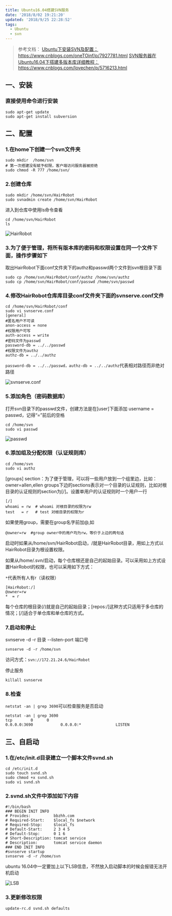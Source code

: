```yaml
---
title: Ubuntu16.04搭建SVN服务
date: '2018/8/02 19:21:20'
updated: '2018/9/25 22:28:52'
tags:
  - Ubuntu
  - svn
---
```

>参考文档：
[Ubuntu下安装SVN及配置：](https://www.cnblogs.com/oneTOinf/p/7927781.html)https://www.cnblogs.com/oneTOinf/p/7927781.html
[SVN服务器在Ubuntu16.04下搭建多版本库详细教程：](https://www.cnblogs.com/lovechen/p/5716213.html)https://www.cnblogs.com/lovechen/p/5716213.html
## 一、安装
### 直接使用命令进行安装

<!-- more -->

```shell
sudo apt-get update
sudo apt-get install subversion
```

## 二、配置
### 1.在home下创建一个svn文件夹

```shell
sudo mkdir  /home/svn
# 第一次搭建没有赋予权限，客户端访问服务器被拒绝
sudo chmod -R 777 /home/svn/
```

### 2.创建仓库
```shell
sudo mkdir /home/svn/HairRobot
sudo svnadmin create /home/svn/HairRobot
```
进入到仓库中使用ls命令查看
```shell
cd /home/svn/HairRobot
ls
```
![HairRobot](https://www.github.com/Bored-AnnoYing/pic/raw/master/markdownxiaoshujiang/2018-9-25/1537884202624.png)
### 3.为了便于管理，将所有版本库的密码和权限设置在同一个文件下面，操作步骤如下
取出HairRobot下面conf文件夹下的authz和passwd两个文件到svn根目录下面
```shell
sudo cp /home/svn/HairRobot/conf/authz /home/svn/authz
sudo cp /home/svn/HairRobot/conf/passwd /home/svn/passwd
```

### 4.修改HairRobot仓库库目录conf文件夹下面的svnserve.conf文件
```shell
cd /home/svn/HairRobot/conf
sudo vi svnserve.conf
[general]
#匿名用户不可读
anon-access = none
#权限用户可写
auth-access = write
#密码文件为passwd
password-db = ../../passwd
#权限文件为authz
authz-db = ../../authz
```
`password-db = ../../passwd，authz-db = ../../authz`代表相对路径而非绝对路径

![svnserve.conf](https://www.github.com/Bored-AnnoYing/pic/raw/master/markdownxiaoshujiang/2018-9-25/1537884242459.png)

### 5.添加角色（密码数据库）
打开svn目录下的passwd文件，创建方法是在[user]下面添加 username = passwd，记得“=”前后的空格
```shell
cd /home/svn
sudo vi passwd
```
![passwd](https://www.github.com/Bored-AnnoYing/pic/raw/master/markdownxiaoshujiang/2018-9-25/1537884284029.png)

### 6.添加组及分配权限（认证规则库）
```shell
cd /home/svn
sudo vi authz
```
[groups] section：为了便于管理，可以将一些用户放到一个组里边，比如：owner=allen,ellen
groups下边的sections表示对一个目录的认证规则，比如对根目录的认证规则的section为[/]。设置单用户的认证规则时一个用户一行
```shell
[/]
whoami = rw  # whoami 对根目录的权限为rw
test   = r   # test 对根目录的权限为r
```
如果使用group，需要在group名字前加@,如

```shell
@owner=rw  #group owner中的用户均为rw，等价于上边的两句话
```
启动时如果从/home/svn/HairRobot启动，/就是HairRobot目录，用如上方式以HairRobot目录为根设置权限。

如果从/home/.svn/启动，每个仓库根还是自己的起始目录。可以采用如上方式设置HairRobot的权限，也可以采用如下方式：

`*`代表所有人有r（读权限）

```shell
[HairRobot:/]
@owner=rw
*  = r
```
每个仓库的根目录(/)就是自己的起始目录；[repos:/]这种方式只适用于多仓库的情况；[/]适合于单仓库和单仓库的方式。

### 7.启动和停止
svnserve -d -r 目录 --listen-port 端口号
```shell
svnserve -d -r /home/svn
```
访问方式：`svn://172.21.24.6/HairRobot`

停止服务
```shell
killall svnserve
```

### 8.检查
`netstat -an | grep 3690`可以检查服务是否启动
```shell
netstat -an | grep 3690
tcp        0      0 0.0.0.0:3690            0.0.0.0:*               LISTEN   
```

## 三、自启动
### 1.在/etc/init.d目录建立一个脚本文件svnd.sh
```shell
cd /etc/init.d
sudo touch svnd.sh
sudo chmod +x svnd.sh
sudo vi svnd.sh
```

### 2.svnd.sh文件中添加如下内容
```shell
#!/bin/bash
### BEGIN INIT INFO
# Provides:          bbzhh.com
# Required-Start:    $local_fs $network
# Required-Stop:     $local_fs
# Default-Start:     2 3 4 5
# Default-Stop:      0 1 6
# Short-Description: tomcat service
# Description:       tomcat service daemon
### END INIT INFO
#svnserve startup
svnserve -d -r /home/svn
```
ubuntu 16.04中一定要加上以下LSB信息，不然放入启动脚本的时候会报错无法开机启动

![LSB](https://www.github.com/Bored-AnnoYing/pic/raw/master/markdownxiaoshujiang/2018-9-25/1537884308558.png)

### 3.更新修改权限
```shell
update-rc.d svnd.sh defaults
```